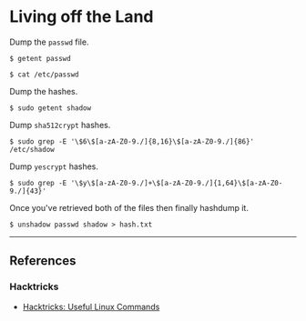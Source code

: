 # Living off the Land

Dump the `passwd` file.

```
$ getent passwd

$ cat /etc/passwd
```

Dump the hashes.

```
$ sudo getent shadow
```

Dump `sha512crypt` hashes.

```
$ sudo grep -E '\$6\$[a-zA-Z0-9./]{8,16}\$[a-zA-Z0-9./]{86}' /etc/shadow
```

Dump `yescrypt` hashes.

```
$ sudo grep -E '\$y\$[a-zA-Z0-9./]+\$[a-zA-Z0-9./]{1,64}\$[a-zA-Z0-9./]{43}'
```

Once you've retrieved both of the files then finally hashdump it.

```
$ unshadow passwd shadow > hash.txt
```

---
## References

### Hacktricks

- [Hacktricks: Useful Linux Commands](https://book.hacktricks.wiki/en/linux-hardening/useful-linux-commands.html)